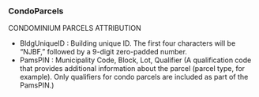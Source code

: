 ### CondoParcels
CONDOMINIUM PARCELS ATTRIBUTION
* BldgUniqueID : Building unique ID. The first four characters will be “NJBF,” followed by a 9-digit zero-padded number.
* PamsPIN : Municipality Code, Block, Lot, Qualifier (A qualification code that provides additional information about the parcel (parcel type, for example). Only qualifiers for condo parcels are included as part of the PamsPIN.)